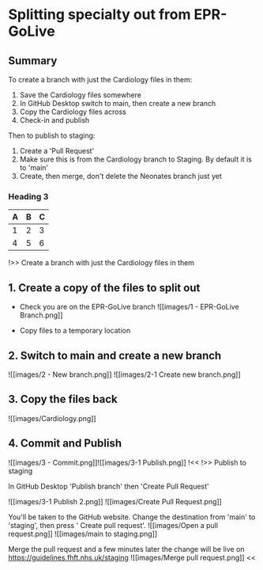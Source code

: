 # Splitting specialty out from EPR-GoLive

## Summary

To create a branch with just the Cardiology files in them:

1.  Save the Cardiology files somewhere
2.  In GitHub Desktop switch to main, then create a new branch
3.  Copy the Cardiology files across
4.  Check-in and publish

Then to publish to staging:

1.  Create a 'Pull Request'
2.  Make sure this is from the Cardiology branch to Staging. By default it is to 'main'
3.  Create, then merge, don't delete the Neonates branch just yet

### Heading 3
| A | B | C|
|--|--|--|
|1 | 2| 3|
|4|5|6|


!>> Create a branch with just the Cardiology files in them

## 1. Create a copy of the files to split out

* Check you are on the EPR-GoLive branch
![[images/1 - EPR-GoLive Branch.png]]

* Copy files to a temporary location

## 2. Switch to main and create a new branch

![[images/2 - New branch.png]]
![[images/2-1 Create new branch.png]]

## 3. Copy the files back

![[images/Cardiology.png]]

## 4. Commit and Publish

![[images/3 - Commit.png]]![[images/3-1 Publish.png]]
!<<
!>> Publish to staging

In GitHub Desktop 'Publish branch' then 'Create Pull Request'

![[images/3-1 Publish 2.png]]
![[images/Create Pull Request.png]]

You'll be taken to the GitHub website. Change the destination from 'main' to 'staging', then press ' Create pull request'.
![[images/Open a pull request.png]]
![[images/main to staging.png]]

Merge the pull request and a few minutes later the change will be live on https://guidelines.fhft.nhs.uk/staging
![[images/Merge pull request.png]]
<<
